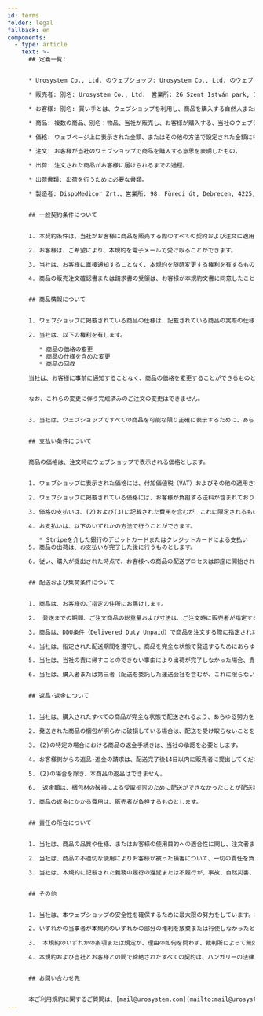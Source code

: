```yaml
---
id: terms
folder: legal
fallback: en
components:
  - type: article
    text: >-
      ## 定義一覧:


      * Urosystem Co., Ltd. のウェブショップ: Urosystem Co., Ltd. のウェブサイト[www.urosystem.com](https://www.urosystem.com/)

      * 販売者: 別名: Urosystem Co., Ltd.　営業所: 26 Szent István park, 1137 Budapest, Hungary、EUVAT番号: HU22923820

      * お客様: 別名: 買い手とは、ウェブショップを利用し、商品を購入する自然人または法人を指します。

      * 商品: 複数の商品、別名：物品、当社が販売し、お客様が購入する、当社のウェブショップで購入可能な泌尿器科製品を指します。

      * 価格: ウェブページ上に表示された金額、またはその他の方法で設定された金額に相当します。

      * 注文: お客様が当社のウェブショップで商品を購入する意思を表明したもの。

      * 出荷: 注文された商品がお客様に届けられるまでの過程。

      * 出荷書類: 出荷を行うために必要な書類。

      * 製造者: DispoMedicor Zrt.、営業所: 98. Füredi út, Debrecen, 4225, Hungary  


      ## 一般契約条件について


      1. 本契約条件は、当社がお客様に商品を販売する際のすべての契約および注文に適用されます。当社とお客様との間で締結される個別契約に本規約と異なる内容が含まれている場合は、当該個別契約に記載されている条件が適用されます。また、本規約のうち個別契約に記載されていない条件は、個別契約にも適用されます。

      2. お客様は、ご希望により、本規約を電子メールで受け取ることができます。

      3. 当社は、お客様に直接通知することなく、本規約を随時変更する権利を有するものとします。

      4. 商品の販売注文確認書または請求書の受領は、お客様が本規約文書に同意したことの決定的な証拠とみなされます。


      ## 商品情報について


      1. ウェブショップに掲載されている商品の仕様は、記載されている商品の実際の仕様と一致しています。販売者または製造者は、販売者のお客様に通知することなく仕様を変更する権利を有します。当社は、ウェブショップに掲載されているすべての商品について、正確で最新の情報を提供するためにあらゆる努力をしています。お客様は、疑義がある場合、販売者に連絡し、仕様を確認することができます。

      2. 当社は、以下の権利を有します。

         * 商品の価格の変更
         * 商品の仕様を含めた変更
         * 商品の回収

      当社は、お客様に事前に通知することなく、商品の価格を変更することができるものとします。


      なお、これらの変更に伴う完成済みのご注文の変更はできません。


      3. 当社は、ウェブショップですべての商品を可能な限り正確に表示するために、あらゆる努力をしています。商品のイラストと納品された商品との間の軽微な違いについては、その違いが商品の使い勝手やウェブショップに直接記載されている仕様に影響しない限り、販売者は責任を負いません。商品の詳細については、お客様が当社に連絡することで確認することができます。


      ## 支払い条件について


      商品の価格は、注文時にウェブショップで表示される価格とします。


      1. ウェブショップに表示された価格には、付加価値税（VAT）およびその他の適用される費用は含まれていません。

      2. ウェブショップに掲載されている価格には、お客様が負担する送料が含まれておりません。(EXW)

      3. 価格の支払いは、(2)および(3)に記載された費用を含むが、これに限定されるものではなく、適用されるその他の費用を含むものとし、注文が確認された後に直ちに行われるものとします。

      4. お支払いは、以下のいずれかの方法で行うことができます。

         * Stripeを介した銀行のデビットカードまたはクレジットカードによる支払い
      5. 商品の出荷は、お支払いが完了した後に行うものとします。

      6. 従い、購入が提出された時点で、お客様への商品の配送プロセスは即座に開始されます。そのため、一度提出された発注書は取り消すことができません。


      ## 配送および集荷条件について


      1. 商品は、お客様のご指定の住所にお届けします。

      2.  発送までの期間、ご注文商品の総重量および寸法は、ご注文時に販売者が指定するものとします。

      3. 商品は、DDU条件（Delivered Duty Unpaid）で商品を注文する際に指定された価格で、購入者の裁量により、注文時に定義された宅配サービス業者によって配送されます。

      4. 当社は、指定された配送期間を遵守し、商品を完全な状態で発送するためにあらゆる努力を行います。売主が事前に指定された期間内に商品の不備を自覚した場合は、買主にその旨を通知するものとします。

      5. 当社は、当社の責に帰すことのできない事由により出荷が完了しなかった場合、責任を負いません。

      6. 当社は、購入者または第三者（配送を委託した運送会社を含むが、これに限らない）によって誘発された損失、損害、費用について、一切の責任を負わないものとします。


      ## 返品·返金について


      1. 当社は、購入されたすべての商品が完全な状態で配送されるよう、あらゆる努力をしています。発送完了後、お客様はご注文の商品が完全な数量と状態で配送されたかどうかをご確認ください。

      2. 発送された商品の梱包が明らかに破損している場合は、配送を受け取らないことをお勧めします。当社がお届けする商品は無菌製品のため、交換はできません。 

      3. (2)の特定の場合における商品の返金手続きは、当社の承認を必要とします。

      4. お客様側からの返品·返金の請求は、配送完了後14日以内に販売者に提出してください。

      5. (2)の場合を除き、本商品の返品はできません。

      6.  返金額は、梱包材の破損による受取拒否のために配送ができなかったことが配送業者から当社に通知され、お客様の銀行口座情報が販売者に提供された後、7営業日以内に振り込まれるものとします。

      7. 商品の返金にかかる費用は、販売者が負担するものとします。


      ## 責任の所在について


      1. 当社は、商品の品質や仕様、またはお客様の使用目的への適合性に関し、注文者または注文完了までの過程で関与した者が行った暗示について、一切の責任を負いません。

      2. 当社は、商品の不適切な使用によりお客様が被った損害について、一切の責任を負いません。

      3. 当社は、本規約に記載された義務の履行の遅延または不履行が、事故、自然災害、機械の故障、原材料の入手不能、ストライキ、神々の行為などを含むがこれらに限定されない不可抗力の事象によって誘発された場合、その責任を負わないものとします。遅延が当社が不合理と考える時間にわたって継続した場合、または不可抗力の事象によって誘発された障害を克服するために行った努力が無駄であった場合、販売者はいかなる責任も負うことなく契約を終了することができるものとします。


      ## その他


      1. 当社は、本ウェブショップの安全性を確保するために最大限の努力をしています。本ウェブショップのご利用により生じたいかなる損害について、当社は一切の責任を負いません。

      2. いずれかの当事者が本規約のいずれかの部分の権利を放棄または行使しなかったとしても、本規約の他の部分の権利を放棄したとは解釈されず、また、その後いつでも同じ部分の権利を放棄したとは解釈されません。

      3.  本規約のいずれかの条項または規定が、理由の如何を問わず、裁判所によって無効、執行不能または違法とされた場合でも、本規約の残りの部分が適用されます。

      4. 本規約および当社とお客様との間で締結されたすべての契約は、ハンガリーの法律に準拠して解釈されるものとします。両当事者は、ハンガリーの裁判所の専属管轄権に服するものとします。


      ## お問い合わせ先


      本ご利用規約に関するご質問は、[mail@urosystem.com](mailto:mail@urosystem.com)までご連絡ください。
---
```

